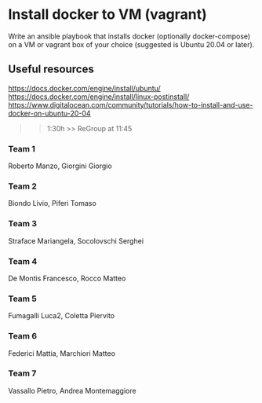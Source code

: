 # Install docker to VM (vagrant)

Write an ansible playbook that installs docker (optionally docker-compose) on a VM or vagrant box of your choice (suggested is Ubuntu 20.04 or later).

## Useful resources
https://docs.docker.com/engine/install/ubuntu/
https://docs.docker.com/engine/install/linux-postinstall/
https://www.digitalocean.com/community/tutorials/how-to-install-and-use-docker-on-ubuntu-20-04

>> 1:30h >> ReGroup at 11:45

### Team 1
Roberto Manzo, Giorgini Giorgio

### Team 2
Biondo Livio, Piferi Tomaso

### Team 3
Straface Mariangela, Socolovschi Serghei

### Team 4
De Montis Francesco, Rocco Matteo

### Team 5
Fumagalli Luca2, Coletta Piervito

### Team 6
Federici Mattia, Marchiori Matteo

### Team 7
Vassallo Pietro, Andrea Montemaggiore
